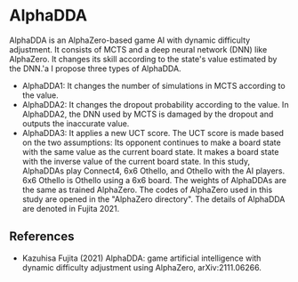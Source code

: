 # AlphaDDA

AlphaDDA is an AlphaZero-based game AI with dynamic difficulty adjustment.
It consists of MCTS and a deep neural network (DNN) like AlphaZero.
It changes its skill according to the state's value estimated by the DNN.'a
I propose three types of AlphaDDA.
- AlphaDDA1: It changes the number of simulations in MCTS according to the value.
- AlphaDDA2: It changes the dropout probability according to the value. In AlphaDDA2, the DNN used by MCTS is damaged by the dropout and outputs the inaccurate value.
- AlphaDDA3: It applies a new UCT score. The UCT score is made based on the two assumptions: Its opponent continues to make a board state with the same value as the current board state. It makes a board state with the inverse value of the current board state.
In this study, AlphaDDAs play Connect4, 6x6 Othello, and Othello with the AI players.
6x6 Othello is Othello using a 6x6 board.
The weights of AlphaDDAs are the same as trained AlphaZero.
The codes of AlphaZero used in this study are opened in the "AlphaZero directory".
The details of AlphaDDA are denoted in Fujita 2021.

## References

- Kazuhisa Fujita (2021) AlphaDDA: game artificial intelligence with dynamic difficulty adjustment using AlphaZero, arXiv:2111.06266.
